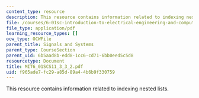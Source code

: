 ```yaml
---
content_type: resource
description: This resource contains information related to indexing nested lists.
file: /courses/6-01sc-introduction-to-electrical-engineering-and-computer-science-i-spring-2011/f965ade7fc29a85d89a44b6b9f330759_MIT6_01SCS11_3_3_2.pdf
file_type: application/pdf
learning_resource_types: []
ocw_type: OCWFile
parent_title: Signals and Systems
parent_type: CourseSection
parent_uid: 6b5aad8b-edd8-1cc6-cd71-6bb0eed5c5d8
resourcetype: Document
title: MIT6_01SCS11_3_3_2.pdf
uid: f965ade7-fc29-a85d-89a4-4b6b9f330759
---
```

This resource contains information related to indexing nested lists.

